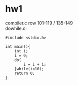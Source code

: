 # hw1
compiler.c row 101-119 / 135-149  
dowhile.c:  
```
#include <stdio.h>

int main(){
    int i;
    i = 0;
    do{
        i = i + 1;
    }while(i<10);
    return 0;
}
```